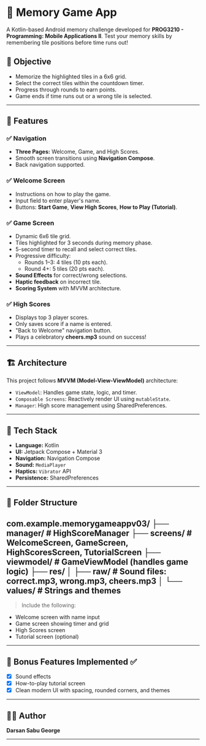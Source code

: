 # 🧠 Memory Game App

A Kotlin-based Android memory challenge developed for **PROG3210 - Programming: Mobile Applications II**. Test your memory skills by remembering tile positions before time runs out!

## 🎯 Objective
- Memorize the highlighted tiles in a 6x6 grid.
- Select the correct tiles within the countdown timer.
- Progress through rounds to earn points.
- Game ends if time runs out or a wrong tile is selected.

---

## 📱 Features

### ✅ Navigation
- **Three Pages:** Welcome, Game, and High Scores.
- Smooth screen transitions using **Navigation Compose**.
- Back navigation supported.

### ✅ Welcome Screen
- Instructions on how to play the game.
- Input field to enter player's name.
- Buttons: **Start Game**, **View High Scores**, **How to Play (Tutorial)**.

### ✅ Game Screen
- Dynamic 6x6 tile grid.
- Tiles highlighted for 3 seconds during memory phase.
- 5-second timer to recall and select correct tiles.
- Progressive difficulty:
  - Rounds 1–3: 4 tiles (10 pts each).
  - Round 4+: 5 tiles (20 pts each).
- **Sound Effects** for correct/wrong selections.
- **Haptic feedback** on incorrect tile.
- **Scoring System** with MVVM architecture.

### ✅ High Scores
- Displays top 3 player scores.
- Only saves score if a name is entered.
- "Back to Welcome" navigation button.
- Plays a celebratory **cheers.mp3** sound on success!

---

## 🏗️ Architecture

This project follows **MVVM (Model-View-ViewModel)** architecture:
- `ViewModel`: Handles game state, logic, and timer.
- `Composable Screens`: Reactively render UI using `mutableState`.
- `Manager`: High score management using SharedPreferences.

---

## 🧪 Tech Stack

- **Language:** Kotlin
- **UI:** Jetpack Compose + Material 3
- **Navigation:** Navigation Compose
- **Sound:** `MediaPlayer`
- **Haptics:** `Vibrator` API
- **Persistence:** SharedPreferences

---

## 📂 Folder Structure


com.example.memorygameappv03/ 
├── manager/ # HighScoreManager 
├── screens/ # WelcomeScreen, GameScreen, HighScoresScreen, TutorialScreen 
├── viewmodel/ # GameViewModel (handles game logic) 
├── res/ 
│
├── raw/ # Sound files: correct.mp3, wrong.mp3, cheers.mp3 
│ 
└── values/ # Strings and themes
---


> Include the following:
- Welcome screen with name input
- Game screen showing timer and grid
- High Scores screen
- Tutorial screen (optional)

---

## 🎁 Bonus Features Implemented ✅

- [x] Sound effects
- [x] How-to-play tutorial screen
- [x] Clean modern UI with spacing, rounded corners, and themes

---

## 👨‍💻 Author

**Darsan Sabu George**  

---

